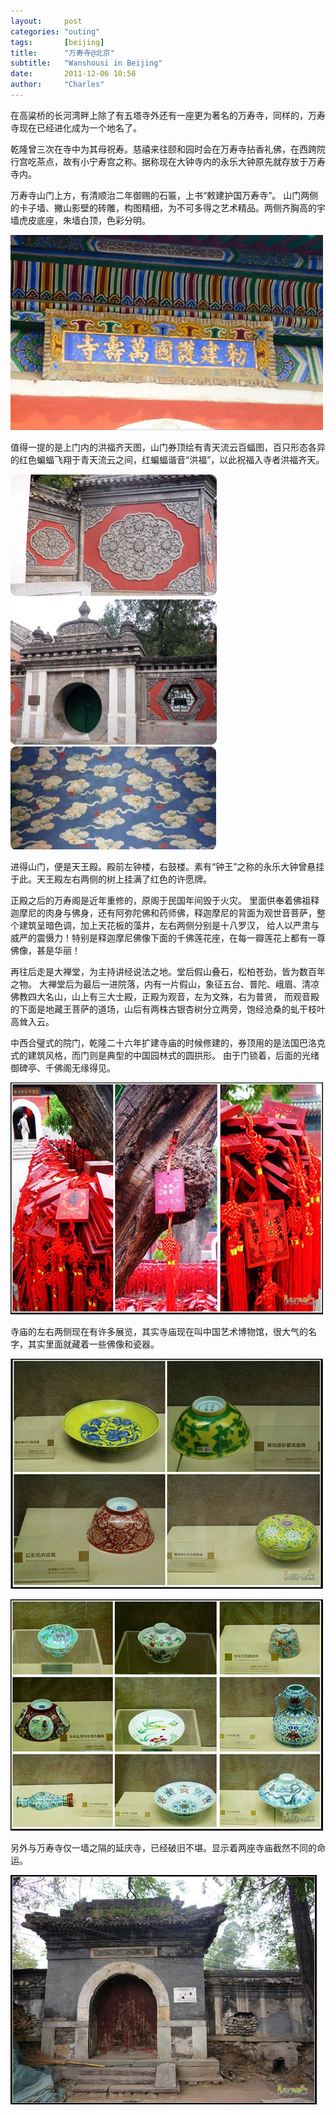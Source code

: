 ```yaml
---
layout:     post
categories: "outing"
tags:       [beijing]
title:      "万寿寺@北京"
subtitle:   "Wanshousi in Beijing"
date:       2011-12-06 10:58
author:     "Charles"
---
```


在高粱桥的长河湾畔上除了有五塔寺外还有一座更为著名的万寿寺，同样的，万寿寺现在已经进化成为一个地名了。

乾隆曾三次在寺中为其母祝寿。慈禧来往颐和园时会在万寿寺拈香礼佛，在西跨院行宫吃茶点，故有小宁寿宫之称。据称现在大钟寺内的永乐大钟原先就存放于万寿寺内。

万寿寺山门上方，有清顺治二年御赐的石匾，上书“敕建护国万寿寺”。
山门两侧的卡子墙、撇山影壁的砖雕，构图精细，为不可多得之艺术精品。两侧齐胸高的宇墙虎皮底座，朱墙白顶，色彩分明。

![wanshousi-1](/img/wanshousi-1.jpg)

值得一提的是上门内的洪福齐天图，山门券顶绘有青天流云百蝠图，百只形态各异的红色蝙蝠飞翔于青天流云之间，红蝙蝠谐音“洪福”，以此祝福入寺者洪福齐天。

![wanshousi-2](/img/wanshousi-2.jpg)

进得山门，便是天王殿。殿前左钟楼，右鼓楼。素有“钟王”之称的永乐大钟曾悬挂于此。天王殿左右两侧的树上挂满了红色的许愿牌。

正殿之后的万寿阁是近年重修的，原阁于民国年间毁于火灾。
里面供奉着佛祖释迦摩尼的肉身与佛身，还有阿弥陀佛和药师佛，释迦摩尼的背面为观世音菩萨，整个建筑呈暗色调，加上天花板的藻井，左右两侧分别是十八罗汉，
给人以严肃与威严的震慑力！特别是释迦摩尼佛像下面的千佛莲花座，在每一瓣莲花上都有一尊佛像，甚是华丽！

再往后走是大禅堂，为主持讲经说法之地。堂后假山叠石，松柏苍劲，皆为数百年之物。
大禅堂后为最后一进院落，内有一片假山，象征五台、普陀、峨眉、清凉佛教四大名山，山上有三大士殿，正殿为观音，左为文殊，右为普贤，
而观音殿的下面是地藏王菩萨的道场，山后有两株古银杏树分立两旁，饱经沧桑的虬干枝叶高耸入云。

中西合璧式的院门，乾隆二十六年扩建寺庙的时候修建的，券顶用的是法国巴洛克式的建筑风格，而门则是典型的中国园林式的圆拱形。
由于门锁着，后面的光绪御碑亭、千佛阁无缘得见。

![wanshousi-3](/img/wanshousi-3.jpg)

寺庙的左右两侧现在有许多展览，其实寺庙现在叫中国艺术博物馆，很大气的名字，其实里面就藏着一些佛像和瓷器。

![wanshousi-5](/img/wanshousi-5.jpg)

![wanshousi-4](/img/wanshousi-4.jpg)

另外与万寿寺仅一墙之隔的延庆寺，已经破旧不堪。显示着两座寺庙截然不同的命运。

![wanshousi-6](/img/wanshousi-6.jpg)
